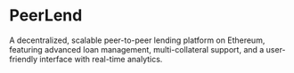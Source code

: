 # PeerLend
A decentralized, scalable peer-to-peer lending platform on Ethereum, featuring advanced loan management, multi-collateral support, and a user-friendly interface with real-time analytics. 
